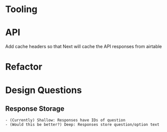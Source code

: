 # Tooling

# API

Add cache headers so that Next will cache the API responses from airtable

# Refactor

# Design Questions

## Response Storage

    - (Currently) Shallow: Responses have IDs of question
    - (Would this be better?) Deep: Responses store question/option text
